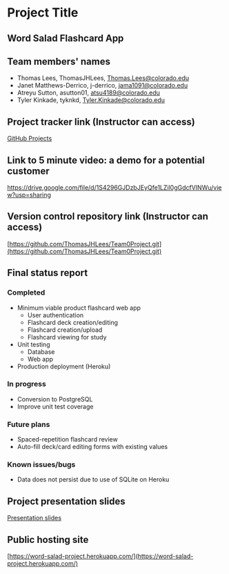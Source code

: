 # Project Title #
## Word Salad Flashcard App #

## Team members' names ##
 * Thomas Lees, ThomasJHLees, Thomas.Lees@colorado.edu
 * Janet Matthews-Derrico, j-derrico, jama1091@colorado.edu
 * Atreyu Sutton, asutton01, atsu4189@colorado.edu
 * Tyler Kinkade, tyknkd, Tyler.Kinkade@colorado.edu

## Project tracker link (Instructor can access) ##
  [GitHub Projects](https://github.com/users/ThomasJHLees/projects/1)

## Link to 5 minute video: a demo for a potential customer ##
https://drive.google.com/file/d/1S4296GJDzbJEyQfe1LZil0gGdcfVINWu/view?usp=sharing

## Version control repository link (Instructor can access) ##
  [https://github.com/ThomasJHLees/Team0Project.git](https://github.com/ThomasJHLees/Team0Project.git)
  
## Final status report ##
### Completed ###
 * Minimum viable product flashcard web app
   * User authentication 
   * Flashcard deck creation/editing
   * Flashcard creation/upload
   * Flashcard viewing for study
 * Unit testing
   * Database
   * Web app
 * Production deployment (Heroku)
### In progress ###
 * Conversion to PostgreSQL
 * Improve unit test coverage
### Future plans ###
 * Spaced-repetition flashcard review
 * Auto-fill deck/card editing forms with existing values
### Known issues/bugs ###
 * Data does not persist due to use of SQLite on Heroku

## Project presentation slides ##
  [Presentation slides](https://docs.google.com/presentation/d/e/2PACX-1vT0D5K5G-H9BH5A9YFw5_ymyfEQ2phlKKtJTXFWIrMLYgszrhCeKmX3s7FZxSpvH_uP6eH25X62LbHW/pub?start=false&loop=false&delayms=3000)

## Public hosting site ##
[https://word-salad-project.herokuapp.com/](https://word-salad-project.herokuapp.com/)
